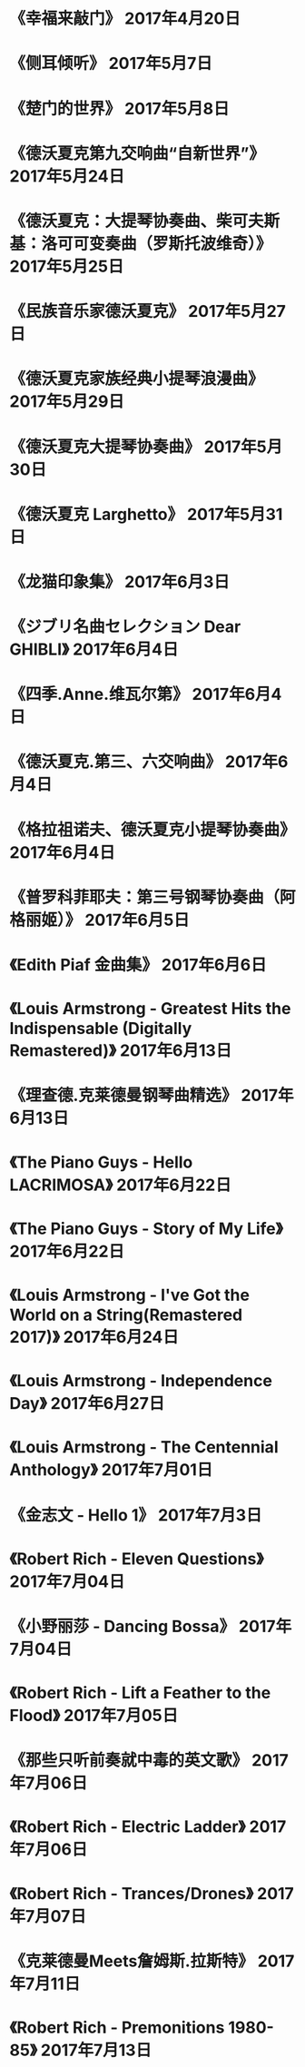 # 《幸福来敲门》 2017年4月20日
# 《侧耳倾听》  2017年5月7日
# 《楚门的世界》 2017年5月8日
# 《德沃夏克第九交响曲“自新世界”》   2017年5月24日
# 《德沃夏克：大提琴协奏曲、柴可夫斯基：洛可可变奏曲（罗斯托波维奇）》  2017年5月25日
# 《民族音乐家德沃夏克》  2017年5月27日
# 《德沃夏克家族经典小提琴浪漫曲》  2017年5月29日
# 《德沃夏克大提琴协奏曲》  2017年5月30日
# 《德沃夏克 Larghetto》  2017年5月31日
# 《龙猫印象集》 2017年6月3日
# 《ジブリ名曲セレクション Dear GHIBLI》 2017年6月4日
# 《四季.Anne.维瓦尔第》  2017年6月4日
# 《德沃夏克.第三、六交响曲》  2017年6月4日
# 《格拉祖诺夫、德沃夏克小提琴协奏曲》  2017年6月4日
# 《普罗科菲耶夫：第三号钢琴协奏曲（阿格丽姬）》 2017年6月5日
# 《Edith Piaf 金曲集》  2017年6月6日
# 《Louis Armstrong - Greatest Hits the Indispensable (Digitally Remastered)》  2017年6月13日
# 《理查德.克莱德曼钢琴曲精选》  2017年6月13日
# 《The Piano Guys - Hello LACRIMOSA》  2017年6月22日
# 《The Piano Guys - Story of My Life》  2017年6月22日
# 《Louis Armstrong - I've Got the World on a String(Remastered 2017)》 2017年6月24日
# 《Louis Armstrong - Independence Day》 2017年6月27日
# 《Louis Armstrong - The Centennial Anthology》 2017年7月01日
# 《金志文 - Hello 1》 2017年7月3日
# 《Robert Rich - Eleven Questions》  2017年7月04日
# 《小野丽莎 - Dancing Bossa》  2017年7月04日
# 《Robert Rich - Lift a Feather to the Flood》  2017年7月05日
# 《那些只听前奏就中毒的英文歌》  2017年7月06日
# 《Robert Rich - Electric Ladder》 2017年7月06日
# 《Robert Rich - Trances/Drones》 2017年7月07日
# 《克莱德曼Meets詹姆斯.拉斯特》  2017年7月11日
# 《Robert Rich - Premonitions 1980-85》  2017年7月13日
